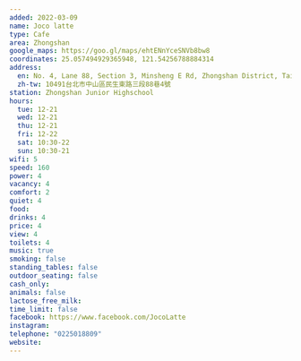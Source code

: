 ```yaml
---
added: 2022-03-09
name: Joco latte
type: Cafe
area: Zhongshan
google_maps: https://goo.gl/maps/ehtENnYceSNVb8bw8
coordinates: 25.057494929365948, 121.54256788884314
address:
  en: No. 4, Lane 88, Section 3, Minsheng E Rd, Zhongshan District, Taipei City, 10491
  zh-tw: 10491台北市中山區民生東路三段88巷4號
station: Zhongshan Junior Highschool
hours:
  tue: 12-21
  wed: 12-21
  thu: 12-21
  fri: 12-22
  sat: 10:30-22
  sun: 10:30-21
wifi: 5
speed: 160
power: 4
vacancy: 4
comfort: 2
quiet: 4
food: 
drinks: 4
price: 4
view: 4
toilets: 4
music: true
smoking: false
standing_tables: false
outdoor_seating: false
cash_only: 
animals: false
lactose_free_milk: 
time_limit: false
facebook: https://www.facebook.com/JocoLatte
instagram: 
telephone: "0225018809"
website: 
---
```

